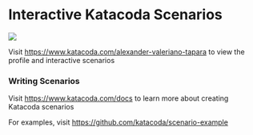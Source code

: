 # Interactive Katacoda Scenarios

[![](http://shields.katacoda.com/katacoda/alexander-valeriano-tapara/count.svg)](https://www.katacoda.com/alexander-valeriano-tapara "Get your profile on Katacoda.com")

Visit https://www.katacoda.com/alexander-valeriano-tapara to view the profile and interactive scenarios

### Writing Scenarios
Visit https://www.katacoda.com/docs to learn more about creating Katacoda scenarios

For examples, visit https://github.com/katacoda/scenario-example
